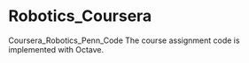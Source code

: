 # Robotics_Coursera
Coursera_Robotics_Penn_Code
The course assignment code is implemented with Octave.
